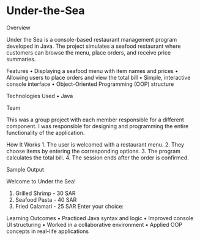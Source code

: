 # Under-the-Sea
Overview

Under the Sea is a console-based restaurant management program developed in Java. The project simulates a seafood restaurant where customers can browse the menu, place orders, and receive price summaries.

Features
	•	Displaying a seafood menu with item names and prices
	•	Allowing users to place orders and view the total bill
	•	Simple, interactive console interface
	•	Object-Oriented Programming (OOP) structure

Technologies Used
	•	Java

Team

This was a group project with each member responsible for a different component.
I was responsible for designing and programming the entire functionality of the application.

How It Works
	1.	The user is welcomed with a restaurant menu.
	2.	They choose items by entering the corresponding options.
	3.	The program calculates the total bill.
	4.	The session ends after the order is confirmed.

Sample Output

Welcome to Under the Sea!
1. Grilled Shrimp - 30 SAR
2. Seafood Pasta - 40 SAR
3. Fried Calamari - 25 SAR
Enter your choice:

Learning Outcomes
	•	Practiced Java syntax and logic
	•	Improved console UI structuring
	•	Worked in a collaborative environment
	•	Applied OOP concepts in real-life applications
 
